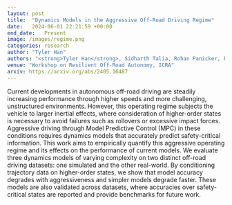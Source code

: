 ```yaml
---
layout: post
title:  "Dynamics Models in the Aggressive Off-Road Driving Regime"
date:   2024-06-01 22:21:59 +00:00
end_date:   Present
image: /images/regime.png
categories: research
author: "Tyler Han"
authors: "<strong>Tyler Han</strong>, Sidharth Talia, Rohan Panicker, Preet Shah, Neel Jawale, Byron Boots"
venue: "Workshop on Resilient Off-Road Autonomy, ICRA"
arxiv: https://arxiv.org/abs/2405.16487
---
```

Current developments in autonomous off-road driving are steadily increasing performance through higher speeds and more challenging, unstructured environments. However, this operating regime subjects the vehicle to larger inertial effects, where consideration of higher-order states is necessary to avoid failures such as rollovers or excessive impact forces. Aggressive driving through Model Predictive Control (MPC) in these conditions requires dynamics models that accurately predict safety-critical information. This work aims to empirically quantify this aggressive operating regime and its effects on the performance of current models. We evaluate three dynamics models of varying complexity on two distinct off-road driving datasets: one simulated and the other real-world. By conditioning trajectory data on higher-order states, we show that model accuracy degrades with aggressiveness and simpler models degrade faster. These models are also validated across datasets, where accuracies over safety-critical states are reported and provide benchmarks for future work.
